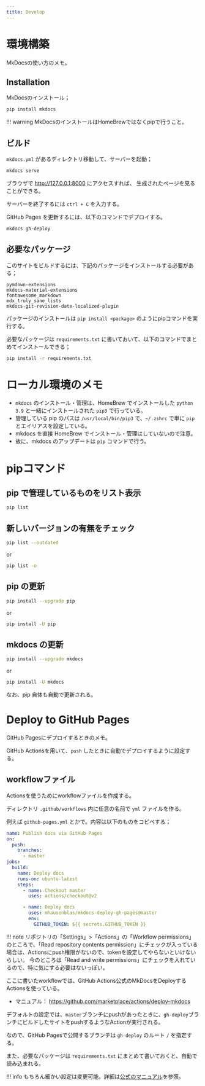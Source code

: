 ```yaml
---
title: Develop
---
```


# 環境構築

MkDocsの使い方のメモ。


## Installation

MkDocsのインストール；

```sh
pip install mkdocs
```

!!! warning
    MkDocsのインストールはHomeBrewではなくpipで行うこと。


## ビルド

`mkdocs.yml` があるディレクトリ移動して、サーバーを起動；

```sh
mkdocs serve
```

ブラウザで http://127.0.0.1:8000 にアクセスすれば、
生成されたページを見ることができる。

サーバーを終了するには `ctrl + C` を入力する。


GitHub Pages を更新するには、以下のコマンドでデプロイする。

```sh
mkdocs gh-deploy
```


## 必要なパッケージ

このサイトをビルドするには、下記のパッケージをインストールする必要がある；

```
pymdown-extensions
mkdocs-material-extensions
fontawesome_markdown
mdx_truly_sane_lists
mkdocs-git-revision-date-localized-plugin
```

パッケージのインストールは `pip install <package>` のようにpipコマンドを実行する。

必要なパッケージは `requirements.txt` に書いておいて、以下のコマンドでまとめてインストールできる；

```sh
pip install -r requirements.txt
```


# ローカル環境のメモ

- `mkdocs` のインストール・管理は、HomeBrew でインストールした `python 3.9` と一緒にインストールされた `pip3` で行っている。
- 管理している pip のパスは `/usr/local/bin/pip3` で、`~/.zshrc` で単に `pip` とエイリアスを設定している。
- mkdocs を直接 HomeBrew でインストール・管理はしていないので注意。
- 故に、mkdocs のアップデートは `pip` コマンドで行う。


# pipコマンド

## pip で管理しているものをリスト表示

```sh
pip list
```

## 新しいバージョンの有無をチェック

```sh
pip list --outdated
```

or

```sh
pip list -o
```

## pip の更新

```sh
pip install --upgrade pip
```

or

```sh
pip install -U pip
```

## mkdocs の更新

```sh
pip install --upgrade mkdocs
```

or

```sh
pip install -U mkdocs
```

なお、pip 自体も自動で更新される。


# Deploy to GitHub Pages

GitHub Pagesにデプロイするときのメモ。

GitHub Actionsを用いて、`push` したときに自動でデプロイするように設定する。

## workflowファイル

Actionsを使うためにworkflowファイルを作成する。

ディレクトリ `.github/workflows` 内に任意の名前で `yml` ファイルを作る。

例えば `github-pages.yml` とかで。内容は以下のものをコピペする；

```yaml
name: Publish docs via GitHub Pages
on:
  push:
    branches:
      - master
jobs:
  build:
    name: Deploy docs
    runs-on: ubuntu-latest
    steps:
      - name: Checkout master
        uses: actions/checkout@v2

      - name: Deploy docs
        uses: mhausenblas/mkdocs-deploy-gh-pages@master
        env:
          GITHUB_TOKEN: ${{ secrets.GITHUB_TOKEN }}
```

!!! note
    リポジトリの「Settings」>「Actions」の「Workflow permissions」のところで、「Read repository contents permission」にチェックが入っている場合は、Actionsにpush権限がないので、tokenを設定してやらないといけないらしい。
    今のところは「Read and write permissions」にチェックを入れているので、特に気にする必要はないっぽい。

ここに書いたworkflowでは、GitHub Actions公式のMkDocsをDeployするActionsを使っている。

- マニュアル： https://github.com/marketplace/actions/deploy-mkdocs

デフォルトの設定では、`master`ブランチにpushがあったときに、`gh-deploy`ブランチにビルドしたサイトをpushするようなActionが実行される。

なので、GitHub Pagesで公開するブランチは `gh-deploy` のルート `/` を指定する。

また、必要なパッケージは `requirements.txt` にまとめて書いておくと、自動で読み込まれる。

!!! info
    もちろん細かい設定は変更可能。詳細は[公式のマニュアル](https://github.com/marketplace/actions/deploy-mkdocshttps://github.com/marketplace/actions/deploy-mkdocs)を参照。

